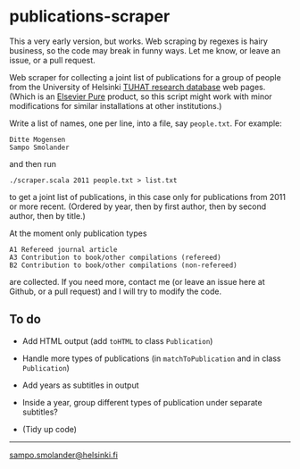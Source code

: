 publications-scraper
====================

This a very early version, but works. Web scraping by regexes is hairy
business, so the code may break in funny ways. Let me know, or leave
an issue, or a pull request.

Web scraper for collecting a joint list of publications for a group of
people from the University of Helsinki [TUHAT research database][1]
web pages. (Which is an [Elsevier Pure][2] product, so this script
might work with minor modifications for similar installations at other
institutions.)

Write a list of names, one per line, into a file, say `people.txt`.
For example:

    Ditte Mogensen
    Sampo Smolander

and then run

    ./scraper.scala 2011 people.txt > list.txt 

to get a joint list of publications, in this case only for publications 
from 2011 or more recent. (Ordered by year, then by first author, then 
by second author, then by title.)

At the moment only publication types

    A1 Refereed journal article
    A3 Contribution to book/other compilations (refereed)
    B2 Contribution to book/other compilations (non-refereed)

are collected. If you need more, contact me (or leave an issue here at
Github, or a pull request) and I will try to modify the code.

To do
-----

*   Add HTML output (add `toHTML` to class `Publication`)

*   Handle more types of publications (in `matchToPublication` and in
    class `Publication`)

*   Add years as subtitles in output

*   Inside a year, group different types of publication under separate
    subtitles?

*   (Tidy up code)

- - -
sampo.smolander@helsinki.fi

[1]: https://tuhat.halvi.helsinki.fi/portal/
[2]: http://www.elsevier.com/online-tools/research-intelligence/products-and-services/pure
